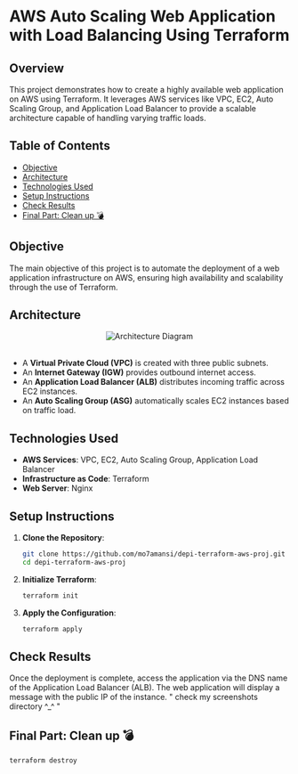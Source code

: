 # AWS Auto Scaling Web Application with Load Balancing Using Terraform

## Overview 
This project demonstrates how to create a highly available web application on AWS using Terraform. It leverages AWS services like VPC, EC2, Auto Scaling Group, and Application Load Balancer to provide a scalable architecture capable of handling varying traffic loads.

## Table of Contents
- [Objective](#objective)
- [Architecture](#architecture)
- [Technologies Used](#technologies-used)
- [Setup Instructions](#setup-instructions)
- [Check Results](#check-results)
- [Final Part: Clean up 💣](#final-part-clean-up)

## Objective
The main objective of this project is to automate the deployment of a web application infrastructure on AWS, ensuring high availability and scalability through the use of Terraform.

## Architecture

<div align="center">
    <img src="https://drive.google.com/uc?id=1Qh2fDUv69ZlX7opUcczvMKHY25Yhe2_K" alt="Architecture Diagram" />
    <br><br>
</div>


- A **Virtual Private Cloud (VPC)** is created with three public subnets.
- An **Internet Gateway (IGW)** provides outbound internet access.
- An **Application Load Balancer (ALB)** distributes incoming traffic across EC2 instances.
- An **Auto Scaling Group (ASG)** automatically scales EC2 instances based on traffic load.

## Technologies Used
- **AWS Services**: VPC, EC2, Auto Scaling Group, Application Load Balancer
- **Infrastructure as Code**: Terraform
- **Web Server**: Nginx

## Setup Instructions
1. **Clone the Repository**:
   
   ```bash
   git clone https://github.com/mo7amansi/depi-terraform-aws-proj.git
   cd depi-terraform-aws-proj

2. **Initialize Terraform**:
   
   ```bash
   terraform init

3. **Apply the Configuration**:
   
   ```bash
   terraform apply

## Check Results
Once the deployment is complete, access the application via the DNS name of the Application Load Balancer (ALB). 
The web application will display a message with the public IP of the instance.
" check my screenshots directory ^_^ "

## Final Part: Clean up 💣

   ```bash
   terraform destroy
